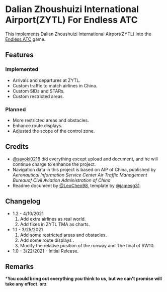 # Dalian Zhoushuizi International Airport(ZYTL) For Endless ATC

This implements Dalian Zhoushuizi International Airport(ZYTL) into the [Endless ATC](https://steamcommunity.com/app/666610) game.

## Features

### Implemented

* Arrivals and departures at ZYTL.
* Custom traffic to match airlines in China.
* Custom SIDs and STARs.
* Custom restricted areas.

### Planned

* More restricted areas and obstacles.
* Enhance route displays.
* Adjusted the scope of the control zone.

## Credits

* [@savoki0216](https://github.com/savoki0216) did everything except upload and document, and he will continue charge to enhance the project.
* Navigation data in this project is based on AIP of China, published by *Aeronautical lnformation Service Center Air Traffic Management Bureauof Civil Aviation Administration of China*
* Readme document by [@LeoChen98](https://github.com/LeoChen98), template by [@jamesg31](https://github.com/jamesg31).

## Changelog

* 1.2 - 4/10/2021
    1. Add extra airlines as real world.
    2. Add fixes in ZYTL TMA as charts.
* 1.1 - 3/25/2021
    1. Add some restricted areas and obstacles.
    2. Add some route displays .
    3. Modify the relative position of the runway and The final of RW10.
* 1.0 - 3/22/2021 - Initial Release.

## Remarks
***You could bring out everything you think to us, but we can't promise will take any effect. orz**